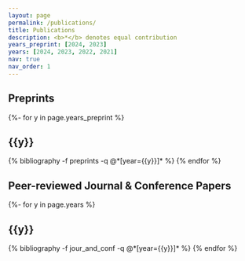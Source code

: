 ```yaml
---
layout: page
permalink: /publications/
title: Publications
description: <b>*</b> denotes equal contribution
years_preprint: [2024, 2023]
years: [2024, 2023, 2022, 2021]
nav: true
nav_order: 1
---
```

<article>
<div class="publications">
<h2 class="publ-cat">Preprints</h2>
{%- for y in page.years_preprint %}
  <h2 class="year">{{y}}</h2>
  {% bibliography -f preprints -q @*[year={{y}}]* %}
{% endfor %}
</div>

<div class="publications">
<h2 class="publ-cat">Peer-reviewed Journal & Conference Papers</h2>
{%- for y in page.years %}
  <h2 class="year">{{y}}</h2>
  {% bibliography -f jour_and_conf -q @*[year={{y}}]* %}
{% endfor %}
</div>
</article>
